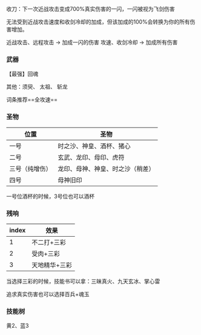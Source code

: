 收刀：下一次近战攻击变成700%真实伤害的一闪，一闪被视为飞剑伤害

无法受到近战攻击速度和收剑冷却的加成，但该加成的100%会转换为你的所有伤害增加。

近战攻击、远程攻击 -> 加成一闪的伤害
攻速、收剑冷却 -> 加成所有伤害

### 武器

【最强】回魂

其他：须臾、 太祖、 斩龙

词条推荐==全攻速==

### 圣物

| 位置           | 圣物                             |
| -------------- | -------------------------------- |
| 一号           | 时之沙、神皇、酒杯、猪心         |
| 二号           | 玄武、龙印、母印、虎符           |
| 三号（纯增伤） | 龙印、母神、神皇、时之沙（稍差） |
| 四号           | 母神旧印                         |

一号位酒杯的时候，3号位也可以酒杯

### 残响

| index | 效果          |
| ----- | ------------- |
| 1     | 不二打+三彩   |
| 2     | 受肉+三彩     |
| 3     | 天地精华+三彩 |

当选择三彩的时候，技能书可以拿：三昧真火、九天玄冰、掌心雷

追求真实伤害也可以选择百兵+魂玉

### 技能树

黄2、蓝3